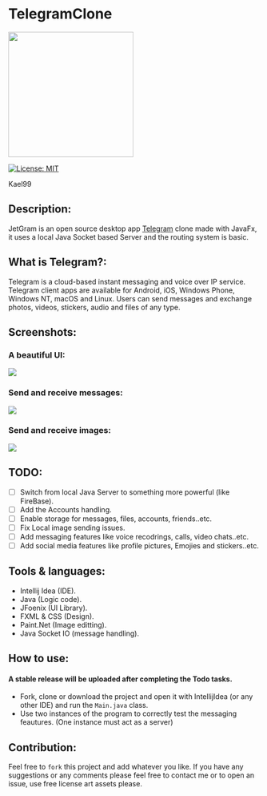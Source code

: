 # TelegramClone

<img width="250" src="Screenshots/Logo.png">

[![License: MIT](https://img.shields.io/badge/License-MIT-green.svg)](https://opensource.org/licenses/MIT)

Kael99

## Description:
JetGram is an open source desktop app [Telegram](https://github.com/telegramdesktop/tdesktop) clone made with JavaFx, it uses a local Java Socket based Server and the routing system is basic.

## What is Telegram?:
Telegram is a cloud-based instant messaging and voice over IP service. Telegram client apps are available for Android, iOS, Windows Phone, Windows NT, macOS and Linux. Users can send messages and exchange photos, videos, stickers, audio and files of any type.

## Screenshots:
### A beautiful UI:
<img src="Screenshots/HomePage.png">

### Send and receive messages:
<img src="Screenshots/JetLightUser.png">

### Send and receive images:
<img src="Screenshots/OussamaUser.png">

## TODO:
- [ ] Switch from local Java Server to something more powerful (like FireBase).
- [ ] Add the Accounts handling.
- [ ] Enable storage for messages, files, accounts, friends..etc.
- [ ] Fix Local image sending issues.
- [ ] Add messaging features like voice recodrings, calls, video chats..etc. 
- [ ] Add social media features like profile pictures, Emojies and stickers..etc.

## Tools & languages:    
* Intellij Idea (IDE).
* Java (Logic code).
* JFoenix (UI Library).
* FXML & CSS (Design).
* Paint.Net (Image editting).
* Java Socket IO (message handling).

## How to use: 
 #### A stable release will be uploaded after completing the Todo tasks.
 * Fork, clone or download the project and open it with IntellijIdea (or any other IDE) and run the `Main.java` class.
 * Use two instances of the program to correctly test the messaging feautures. (One instance must act as a server) 

## Contribution:
Feel free to `fork` this project and add whatever you like. If you have any suggestions or any comments please feel free to contact me or to open an issue, use free license art assets please.
